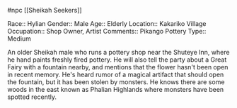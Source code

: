 #npc [[Sheikah Seekers]]

Race:: Hylian
Gender:: Male
Age:: Elderly
Location:: Kakariko Village
Occupation:: Shop Owner, Artist
Comments:: Pikango Pottery
Type:: Medium

An older Sheikah male who runs a pottery shop near the Shuteye Inn, where he hand paints freshly fired pottery. He will also tell the party about a Great Fairy with a fountain nearby, and mentions that the flower hasn't been open in recent memory. He's heard rumor of a magical artifact that should open the fountain, but it has been stolen by monsters. He knows there are some woods in the east known as Phalian Highlands where monsters have been spotted recently.
